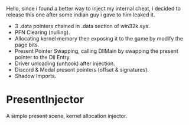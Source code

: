Hello, since i found a better way to inject my internal cheat, i decided to release this one after some indian guy i gave to him leaked it.

 - 3 .data pointers chained in .data section of win32k.sys.
 - PFN Clearing (nulling).
 - Allocating kernel memory then exposing it to the game by modify the page bits.
 - Present Pointer Swapping, calling DllMain by swapping the present pointer to the Dll Entry.
 - Driver unloading (unhook) after injection.
 - Discord & Medal present pointers (offset & signatures).
 - Shadow Imports.

# PresentInjector
A simple present scene, kernel allocation injector.
